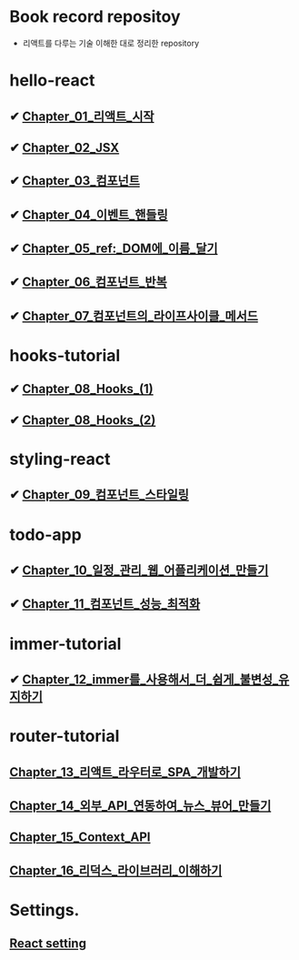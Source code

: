 # Book record repositoy

- 리액트를 다루는 기술 이해한 대로 정리한 repository

# hello-react

## ✔ [Chapter_01\_리액트\_시작](https://github.com/dongwonnn/learning-react/blob/main/summaries/Chapter%2001.md)

## ✔ [Chapter_02_JSX](https://github.com/dongwonnn/learning-react/blob/main/summaries/Chapter%2002.md)

## ✔ [Chapter_03\_컴포넌트](https://github.com/dongwonnn/learning-react/blob/main/summaries/Chapter%2003.md)

## ✔ [Chapter_04\_이벤트\_핸들링](https://github.com/dongwonnn/learning-react/blob/main/summaries/Chapter%2004.md)

## ✔ [Chapter_05_ref:\_DOM에\_이름\_달기](https://github.com/dongwonnn/learning-react/blob/main/summaries/Chapter%2005.md)

## ✔ [Chapter_06\_컴포넌트\_반복](https://github.com/dongwonnn/learning-react/blob/main/summaries/Chapter%2006.md)

## ✔ [Chapter_07\_컴포넌트의\_라이프사이클\_메서드](https://github.com/dongwonnn/learning-react/blob/main/summaries/Chapter%2007.md)

# hooks-tutorial

## ✔ [Chapter_08_Hooks\_(1)](<https://github.com/dongwonnn/learning-react/blob/main/summaries/Chapter%2008%20(1).md>)

## ✔ [Chapter_08_Hooks\_(2)](<https://github.com/dongwonnn/learning-react/blob/main/summaries/Chapter%2008%20(2).md>)

# styling-react

## ✔ [Chapter_09\_컴포넌트\_스타일링](https://github.com/dongwonnn/learning-react/blob/main/summaries/Chapter%2009.md)

# todo-app

## ✔ [Chapter_10\_일정\_관리\_웹\_어플리케이션\_만들기](https://github.com/dongwonnn/learning-react/blob/main/summaries/Chapter%2010.md)

## ✔ [Chapter_11\_컴포넌트\_성능\_최적화](https://github.com/dongwonnn/learning-react/blob/main/summaries/Chapter%2011.md)

# immer-tutorial

## ✔ [Chapter_12_immer를\_사용해서\_더\_쉽게\_불변성\_유지하기](https://github.com/dongwonnn/learning-react/blob/main/summaries/Chapter%2012.md)

# router-tutorial

## [Chapter_13\_리액트\_라우터로\_SPA\_개발하기](https://github.com/dongwonnn/learning-react/blob/main/summaries/Chapter%2013.md)

## [Chapter_14\_외부\_API\_연동하여\_뉴스\_뷰어\_만들기](https://github.com/dongwonnn/learning-react/blob/main/summaries/Chapter%2014.md)

## [Chapter_15_Context_API](https://github.com/dongwonnn/learning-react/blob/main/summaries/Chapter%2015.md)

## [Chapter_16\_리덕스\_라이브러리\_이해하기](https://github.com/dongwonnn/learning-react/blob/main/summaries/Chapter%2016.md)

# Settings.

## [React setting](https://github.com/dongwonnn/learning-react/blob/main/summaries/Settings.md)
